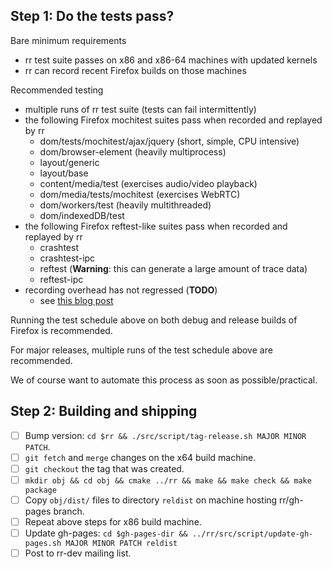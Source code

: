 ## Step 1: Do the tests pass?

Bare minimum requirements

* rr test suite passes on x86 and x86-64 machines with updated kernels
* rr can record recent Firefox builds on those machines

Recommended testing

* multiple runs of rr test suite (tests can fail intermittently)
* the following Firefox mochitest suites pass when recorded and replayed by rr
    * dom/tests/mochitest/ajax/jquery (short, simple, CPU intensive)
    * dom/browser-element (heavily multiprocess)
    * layout/generic
    * layout/base
    * content/media/test (exercises audio/video playback)
    * dom/media/tests/mochitest (exercises WebRTC)
    * dom/workers/test (heavily multithreaded)
    * dom/indexedDB/test
* the following Firefox reftest-like suites pass when recorded and replayed by rr
    * crashtest
    * crashtest-ipc
    * reftest (**Warning**: this can generate a large amount of trace data)
    * reftest-ipc
* recording overhead has not regressed (**TODO**)
    * see [this blog post](http://robert.ocallahan.org/2014/03/introducing-rr.html)

Running the test schedule above on both debug and release builds of Firefox is recommended.

For major releases, multiple runs of the test schedule above are recommended.

We of course want to automate this process as soon as possible/practical.

## Step 2: Building and shipping

- [ ] Bump version: `cd $rr && ./src/script/tag-release.sh MAJOR MINOR PATCH`.
- [ ] `git fetch` and `merge` changes on the x64 build machine.
- [ ] `git checkout` the tag that was created.
- [ ] `mkdir obj && cd obj && cmake ../rr && make && make check && make package`
- [ ] Copy `obj/dist/` files to directory `reldist` on machine hosting rr/gh-pages branch.
- [ ] Repeat above steps for x86 build machine.
- [ ] Update gh-pages: `cd $gh-pages-dir && ../rr/src/script/update-gh-pages.sh MAJOR MINOR PATCH reldist`
- [ ] Post to rr-dev mailing list.